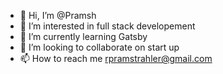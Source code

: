 - 👋 Hi, I’m @Pramsh
- 👀 I’m interested in full stack developement
- 🌱 I’m currently learning Gatsby
- 💞️ I’m looking to collaborate on start up
- 📫 How to reach me rpramstrahler@gmail.com

<!---
Pramsh/Pramsh is a ✨ special ✨ repository because its `README.md` (this file) appears on your GitHub profile.
You can click the Preview link to take a look at your changes.
--->

